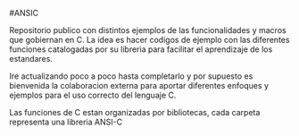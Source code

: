 #ANSIC

Repositorio publico con distintos ejemplos de las funcionalidades y macros que gobiernan en C.
La idea es hacer codigos de ejemplo con las diferentes funciones catalogadas por su libreria para 
facilitar el aprendizaje de los estandares.

Ire actualizando poco a poco hasta completarlo y por supuesto es bienvenida la colaboracion externa 
para aportar diferentes enfoques y ejemplos para el uso correcto del lenguaje C.

Las funciones de C estan organizadas por bibliotecas, cada carpeta representa una libreria ANSI-C


